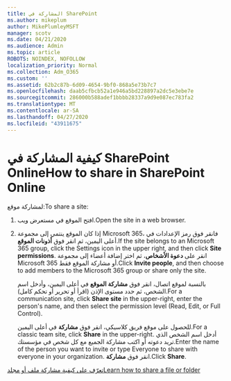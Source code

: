 ```yaml
---
title: المشاركة في SharePoint
ms.author: mikeplum
author: MikePlumleyMSFT
manager: scotv
ms.date: 04/21/2020
ms.audience: Admin
ms.topic: article
ROBOTS: NOINDEX, NOFOLLOW
localization_priority: Normal
ms.collection: Adm_O365
ms.custom: ''
ms.assetid: 62b2c87b-6d09-4654-9bf0-868a5e73b7c7
ms.openlocfilehash: daab5cfbcb52a1e946a5bd228897a2dc5e3ebe7e
ms.sourcegitcommit: 286000b588adef1bbbb28337a9d9e087ec783fa2
ms.translationtype: MT
ms.contentlocale: ar-SA
ms.lasthandoff: 04/27/2020
ms.locfileid: "43911675"
---
```

# <a name="how-to-share-in-sharepoint-online"></a><span data-ttu-id="58d65-102">كيفية المشاركة في SharePoint Online</span><span class="sxs-lookup"><span data-stu-id="58d65-102">How to share in SharePoint Online</span></span>

<span data-ttu-id="58d65-103">لمشاركة موقع:</span><span class="sxs-lookup"><span data-stu-id="58d65-103">To share a site:</span></span>
  
1. <span data-ttu-id="58d65-104">افتح الموقع في مستعرض ويب.</span><span class="sxs-lookup"><span data-stu-id="58d65-104">Open the site in a web browser.</span></span>
    
2. <span data-ttu-id="58d65-105">إذا كان الموقع ينتمي إلى مجموعة Microsoft 365، فانقر فوق رمز الإعدادات في أعلى اليمين، ثم انقر فوق **أذونات الموقع**.</span><span class="sxs-lookup"><span data-stu-id="58d65-105">If the site belongs to an Microsoft 365 group, click the Settings icon in the upper right, and then click **Site permissions**.</span></span> <span data-ttu-id="58d65-106">انقر على **دعوة الأشخاص**، ثم اختر إضافة أعضاء إلى مجموعة Microsoft 365 أو مشاركة الموقع فقط.</span><span class="sxs-lookup"><span data-stu-id="58d65-106">Click **Invite people**, and then choose to add members to the Microsoft 365 group or share only the site.</span></span> 
    
    <span data-ttu-id="58d65-107">بالنسبة لموقع اتصال، انقر فوق **مشاركة الموقع** في أعلى اليمين، وأدخل اسم الشخص، ثم حدد مستوى الإذن (اقرأ أو تحرير أو تحكم كامل).</span><span class="sxs-lookup"><span data-stu-id="58d65-107">For a communication site, click **Share site** in the upper-right, enter the person's name, and then select the permission level (Read, Edit, or Full Control).</span></span> 
    
    <span data-ttu-id="58d65-108">للحصول على موقع فريق كلاسيكي، انقر فوق **مشاركة** في أعلى اليمين.</span><span class="sxs-lookup"><span data-stu-id="58d65-108">For a classic team site, click **Share** in the upper-right.</span></span> <span data-ttu-id="58d65-109">أدخل اسم الشخص الذي تريد دعوته أو اكتب مشاركة الجميع مع كل شخص في مؤسستك.</span><span class="sxs-lookup"><span data-stu-id="58d65-109">Enter the name of the person you want to invite or type Everyone to share with everyone in your organization.</span></span> <span data-ttu-id="58d65-110">انقر فوق **مشاركة**.</span><span class="sxs-lookup"><span data-stu-id="58d65-110">Click **Share**.</span></span>
    
[<span data-ttu-id="58d65-111">تعرّف على كيفية مشاركة ملف أو مجلد</span><span class="sxs-lookup"><span data-stu-id="58d65-111">Learn how to share a file or folder</span></span>](https://go.microsoft.com/fwlink/?linkid=511430)
  

